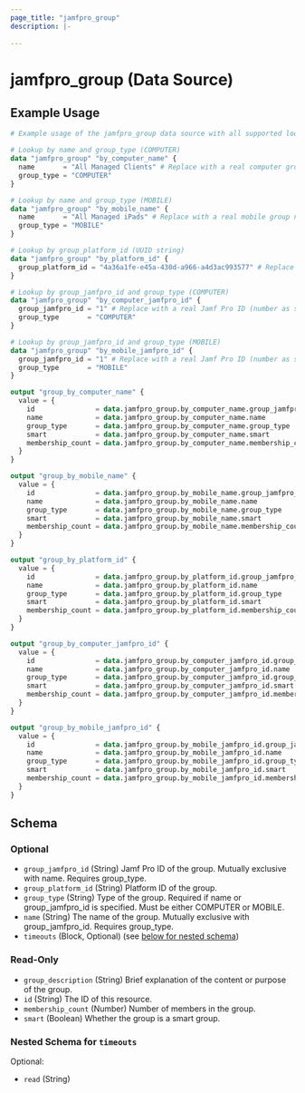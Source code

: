 ```yaml
---
page_title: "jamfpro_group"
description: |-
  
---
```


# jamfpro_group (Data Source)


## Example Usage
```terraform
# Example usage of the jamfpro_group data source with all supported lookup methods

# Lookup by name and group_type (COMPUTER)
data "jamfpro_group" "by_computer_name" {
  name       = "All Managed Clients" # Replace with a real computer group name
  group_type = "COMPUTER"
}

# Lookup by name and group_type (MOBILE)
data "jamfpro_group" "by_mobile_name" {
  name       = "All Managed iPads" # Replace with a real mobile group name
  group_type = "MOBILE"
}

# Lookup by group_platform_id (UUID string)
data "jamfpro_group" "by_platform_id" {
  group_platform_id = "4a36a1fe-e45a-430d-a966-a4d3ac993577" # Replace with a real group platform UUID
}

# Lookup by group_jamfpro_id and group_type (COMPUTER)
data "jamfpro_group" "by_computer_jamfpro_id" {
  group_jamfpro_id = "1" # Replace with a real Jamf Pro ID (number as string)
  group_type       = "COMPUTER"
}

# Lookup by group_jamfpro_id and group_type (MOBILE)
data "jamfpro_group" "by_mobile_jamfpro_id" {
  group_jamfpro_id = "1" # Replace with a real Jamf Pro ID (number as string)
  group_type       = "MOBILE"
}

output "group_by_computer_name" {
  value = {
    id               = data.jamfpro_group.by_computer_name.group_jamfpro_id
    name             = data.jamfpro_group.by_computer_name.name
    group_type       = data.jamfpro_group.by_computer_name.group_type
    smart            = data.jamfpro_group.by_computer_name.smart
    membership_count = data.jamfpro_group.by_computer_name.membership_count
  }
}

output "group_by_mobile_name" {
  value = {
    id               = data.jamfpro_group.by_mobile_name.group_jamfpro_id
    name             = data.jamfpro_group.by_mobile_name.name
    group_type       = data.jamfpro_group.by_mobile_name.group_type
    smart            = data.jamfpro_group.by_mobile_name.smart
    membership_count = data.jamfpro_group.by_mobile_name.membership_count
  }
}

output "group_by_platform_id" {
  value = {
    id               = data.jamfpro_group.by_platform_id.group_jamfpro_id
    name             = data.jamfpro_group.by_platform_id.name
    group_type       = data.jamfpro_group.by_platform_id.group_type
    smart            = data.jamfpro_group.by_platform_id.smart
    membership_count = data.jamfpro_group.by_platform_id.membership_count
  }
}

output "group_by_computer_jamfpro_id" {
  value = {
    id               = data.jamfpro_group.by_computer_jamfpro_id.group_jamfpro_id
    name             = data.jamfpro_group.by_computer_jamfpro_id.name
    group_type       = data.jamfpro_group.by_computer_jamfpro_id.group_type
    smart            = data.jamfpro_group.by_computer_jamfpro_id.smart
    membership_count = data.jamfpro_group.by_computer_jamfpro_id.membership_count
  }
}

output "group_by_mobile_jamfpro_id" {
  value = {
    id               = data.jamfpro_group.by_mobile_jamfpro_id.group_jamfpro_id
    name             = data.jamfpro_group.by_mobile_jamfpro_id.name
    group_type       = data.jamfpro_group.by_mobile_jamfpro_id.group_type
    smart            = data.jamfpro_group.by_mobile_jamfpro_id.smart
    membership_count = data.jamfpro_group.by_mobile_jamfpro_id.membership_count
  }
}
```

<!-- schema generated by tfplugindocs -->
## Schema

### Optional

- `group_jamfpro_id` (String) Jamf Pro ID of the group. Mutually exclusive with name. Requires group_type.
- `group_platform_id` (String) Platform ID of the group.
- `group_type` (String) Type of the group. Required if name or group_jamfpro_id is specified. Must be either COMPUTER or MOBILE.
- `name` (String) The name of the group. Mutually exclusive with group_jamfpro_id. Requires group_type.
- `timeouts` (Block, Optional) (see [below for nested schema](#nestedblock--timeouts))

### Read-Only

- `group_description` (String) Brief explanation of the content or purpose of the group.
- `id` (String) The ID of this resource.
- `membership_count` (Number) Number of members in the group.
- `smart` (Boolean) Whether the group is a smart group.

<a id="nestedblock--timeouts"></a>
### Nested Schema for `timeouts`

Optional:

- `read` (String)